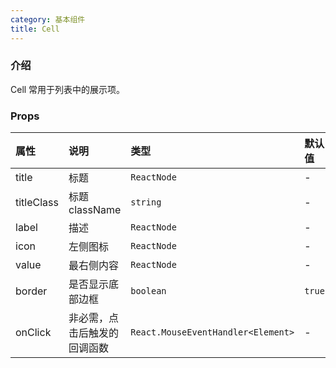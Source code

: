 ```yaml
---
category: 基本组件
title: Cell
---
```


### 介绍

Cell 常用于列表中的展示项。

### Props

| 属性 | 说明 | 类型 | 默认值 |
| :-  | :- | :- | :- |
| title | 标题 | `ReactNode` | - |
| titleClass | 标题 className | `string` | - |
| label | 描述 | `ReactNode` | - |
| icon | 左侧图标 | `ReactNode` | - |
| value | 最右侧内容 | `ReactNode` | - |
| border | 是否显示底部边框 | `boolean` | `true` |
| onClick |	非必需，点击后触发的回调函数 | `React.MouseEventHandler<Element>` | - |